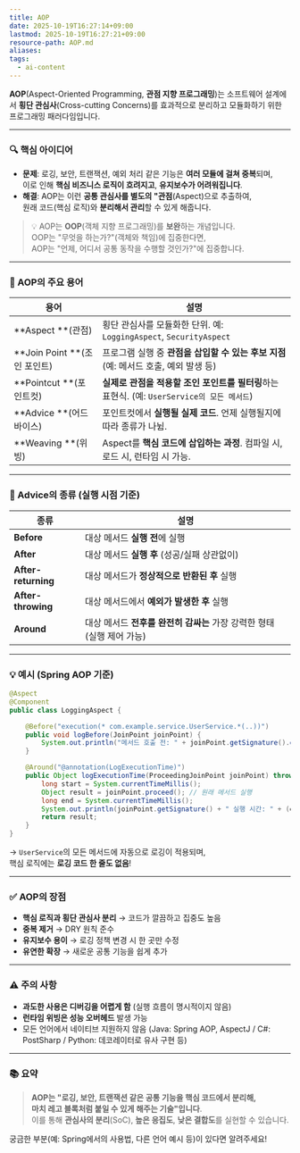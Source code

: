 ```yaml
---
title: AOP
date: 2025-10-19T16:27:14+09:00
lastmod: 2025-10-19T16:27:21+09:00
resource-path: AOP.md
aliases:
tags:
  - ai-content
---
```

**AOP**(Aspect-Oriented Programming, **관점 지향 프로그래밍**)는 소프트웨어 설계에서 **횡단 관심사**(Cross-cutting Concerns)를 효과적으로 분리하고 모듈화하기 위한 프로그래밍 패러다임입니다.

---

### 🔍 핵심 아이디어
- **문제**: 로깅, 보안, 트랜잭션, 예외 처리 같은 기능은 **여러 모듈에 걸쳐 중복**되며,  
  이로 인해 **핵심 비즈니스 로직이 흐려지고**, **유지보수가 어려워집니다**.
- **해결**: AOP는 이런 **공통 관심사를 별도의 "관점**(Aspect)으로 추출하여,  
  원래 코드(핵심 로직)와 **분리해서 관리**할 수 있게 해줍니다.

> 💡 AOP는 **OOP**(객체 지향 프로그래밍)를 **보완**하는 개념입니다.  
> OOP는 "무엇을 하는가?"(객체와 책임)에 집중한다면,  
> AOP는 "언제, 어디서 공통 동작을 수행할 것인가?"에 집중합니다.

---

### 🧱 AOP의 주요 용어

| 용어 | 설명 |
|------|------|
| **Aspect **(관점) | 횡단 관심사를 모듈화한 단위. 예: `LoggingAspect`, `SecurityAspect` |
| **Join Point **(조인 포인트) | 프로그램 실행 중 **관점을 삽입할 수 있는 후보 지점** (예: 메서드 호출, 예외 발생 등) |
| **Pointcut **(포인트컷) | **실제로 관점을 적용할 조인 포인트를 필터링**하는 표현식. (예: `UserService의 모든 메서드`) |
| **Advice **(어드바이스) | 포인트컷에서 **실행될 실제 코드**. 언제 실행될지에 따라 종류가 나뉨. |
| **Weaving **(위빙) | Aspect를 **핵심 코드에 삽입하는 과정**. 컴파일 시, 로드 시, 런타임 시 가능. |

---

### 📌 Advice의 종류 (실행 시점 기준)

| 종류 | 설명 |
|------|------|
| **Before** | 대상 메서드 **실행 전**에 실행 |
| **After** | 대상 메서드 **실행 후** (성공/실패 상관없이) |
| **After-returning** | 대상 메서드가 **정상적으로 반환된 후** 실행 |
| **After-throwing** | 대상 메서드에서 **예외가 발생한 후** 실행 |
| **Around** | 대상 메서드 **전후를 완전히 감싸는** 가장 강력한 형태 (실행 제어 가능) |

---

### 💡 예시 (Spring AOP 기준)

```java
@Aspect
@Component
public class LoggingAspect {

    @Before("execution(* com.example.service.UserService.*(..))")
    public void logBefore(JoinPoint joinPoint) {
        System.out.println("메서드 호출 전: " + joinPoint.getSignature().getName());
    }

    @Around("@annotation(LogExecutionTime)")
    public Object logExecutionTime(ProceedingJoinPoint joinPoint) throws Throwable {
        long start = System.currentTimeMillis();
        Object result = joinPoint.proceed(); // 원래 메서드 실행
        long end = System.currentTimeMillis();
        System.out.println(joinPoint.getSignature() + " 실행 시간: " + (end - start) + "ms");
        return result;
    }
}
```

→ `UserService`의 모든 메서드에 자동으로 로깅이 적용되며,  
핵심 로직에는 **로깅 코드 한 줄도 없음**!

---

### ✅ AOP의 장점
- **핵심 로직과 횡단 관심사 분리** → 코드가 깔끔하고 집중도 높음  
- **중복 제거** → DRY 원칙 준수  
- **유지보수 용이** → 로깅 정책 변경 시 한 곳만 수정  
- **유연한 확장** → 새로운 공통 기능을 쉽게 추가

---

### ⚠️ 주의 사항
- **과도한 사용은 디버깅을 어렵게 함** (실행 흐름이 명시적이지 않음)  
- **런타임 위빙은 성능 오버헤드** 발생 가능  
- 모든 언어에서 네이티브 지원하지 않음 (Java: Spring AOP, AspectJ / C#: PostSharp / Python: 데코레이터로 유사 구현 등)

---

### 📚 요약

> **AOP는 "로깅, 보안, 트랜잭션 같은 공통 기능을 핵심 코드에서 분리해,  
> 마치 레고 블록처럼 붙일 수 있게 해주는 기술"입니다**.  
> 이를 통해 **관심사의 분리**(SoC), **높은 응집도**, **낮은 결합도**를 실현할 수 있습니다.

궁금한 부분(예: Spring에서의 사용법, 다른 언어 예시 등)이 있다면 알려주세요!
